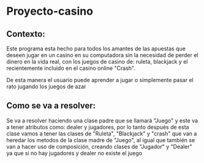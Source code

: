 # Proyecto-casino

## Contexto:
Este programa esta hecho para todos los amantes de las apuestas que deseen jugar en un casino en su computadora sin la necesidad de perder el dinero en la vida real, con los juegos de casino de: ruleta, blackjack y el recientemente incluido en el casino online "Crash".

De esta manera el usuario puede aprender a jugar o simplemente pasar el rato jugando los juegos de azar

## Como se va a resolver:
Se va a resolver haciendo una clase padre que se llamará "Juego" y este va a tener atributos como: dealer y jugadores, por lo tanto después de esta clase vamos a tener las clases de "Ruleta", "Blackjack" y "crash" que van a heredar los metodos de la clase madre de "Juego", al igual que también se van a hacer uso de composición, creando clases de "Jugador" y "Dealer" ya que si no hay jugadores y dealer no existe el juego
